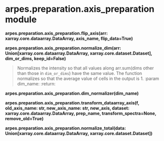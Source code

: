 # arpes.preparation.axis\_preparation module

**arpes.preparation.axis\_preparation.flip\_axis(arr:
xarray.core.dataarray.DataArray, axis\_name, flip\_data=True)**

**arpes.preparation.axis\_preparation.normalize\_dim(arr:
Union\[xarray.core.dataarray.DataArray, xarray.core.dataset.Dataset\],
dim\_or\_dims, keep\_id=False)**

> Normalizes the intensity so that all values along arr.sum(dims other
> than those in `dim_or_dims`) have the same value. The function
> normalizes so that the average value of cells in the output is 1.
> :param dim\_name: :return:

**arpes.preparation.axis\_preparation.dim\_normalizer(dim\_name)**

**arpes.preparation.axis\_preparation.transform\_dataarray\_axis(f,
old\_axis\_name: str, new\_axis\_name: str, new\_axis, dataset:
xarray.core.dataarray.DataArray, prep\_name, transform\_spectra=None,
remove\_old=True)**

**arpes.preparation.axis\_preparation.normalize\_total(data:
Union\[xarray.core.dataarray.DataArray, xarray.core.dataset.Dataset\])**

